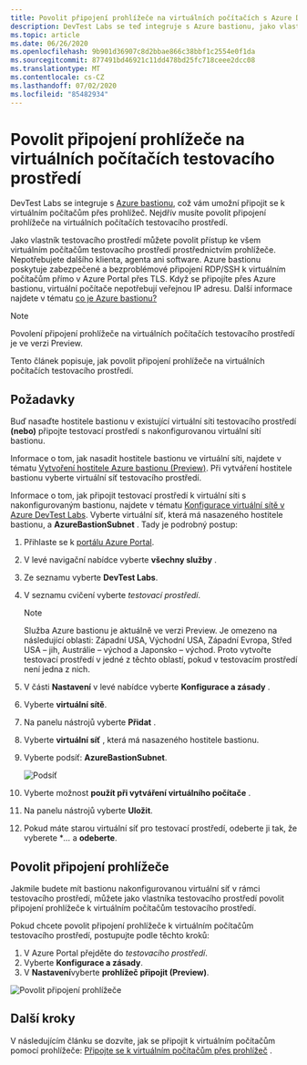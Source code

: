 ```yaml
---
title: Povolit připojení prohlížeče na virtuálních počítačích s Azure DevTest Labs | Microsoft Docs
description: DevTest Labs se teď integruje s Azure bastionu, jako vlastník testovacího prostředí, můžete povolit přístup ke všem virtuálním počítačům testovacího prostředí prostřednictvím prohlížeče.
ms.topic: article
ms.date: 06/26/2020
ms.openlocfilehash: 9b901d36907c8d2bbae866c38bbf1c2554e0f1da
ms.sourcegitcommit: 877491bd46921c11dd478bd25fc718ceee2dcc08
ms.translationtype: MT
ms.contentlocale: cs-CZ
ms.lasthandoff: 07/02/2020
ms.locfileid: "85482934"
---
```

# <a name="enable-browser-connection-on-lab-virtual-machines"></a>Povolit připojení prohlížeče na virtuálních počítačích testovacího prostředí 

DevTest Labs se integruje s [Azure bastionu](https://docs.microsoft.com/azure/bastion/), což vám umožní připojit se k virtuálním počítačům přes prohlížeč. Nejdřív musíte povolit připojení prohlížeče na virtuálních počítačích testovacího prostředí.

Jako vlastník testovacího prostředí můžete povolit přístup ke všem virtuálním počítačům testovacího prostředí prostřednictvím prohlížeče. Nepotřebujete dalšího klienta, agenta ani software. Azure bastionu poskytuje zabezpečené a bezproblémové připojení RDP/SSH k virtuálním počítačům přímo v Azure Portal přes TLS. Když se připojíte přes Azure bastionu, virtuální počítače nepotřebují veřejnou IP adresu. Další informace najdete v tématu [co je Azure bastionu?](../bastion/bastion-overview.md)

> [!NOTE]
> Povolení připojení prohlížeče na virtuálních počítačích testovacího prostředí je ve verzi Preview.

Tento článek popisuje, jak povolit připojení prohlížeče na virtuálních počítačích testovacího prostředí.

## <a name="prerequisites"></a>Požadavky 
Buď nasaďte hostitele bastionu v existující virtuální síti testovacího prostředí **(nebo)** připojte testovací prostředí s nakonfigurovanou virtuální sítí bastionu. 

Informace o tom, jak nasadit hostitele bastionu ve virtuální síti, najdete v tématu [Vytvoření hostitele Azure bastionu (Preview)](../bastion/bastion-create-host-portal.md). Při vytváření hostitele bastionu vyberte virtuální síť testovacího prostředí. 

Informace o tom, jak připojit testovací prostředí k virtuální síti s nakonfigurovaným bastionu, najdete v tématu [Konfigurace virtuální sítě v Azure DevTest Labs](devtest-lab-configure-vnet.md). Vyberte virtuální síť, která má nasazeného hostitele bastionu, a **AzureBastionSubnet** . Tady je podrobný postup: 

1. Přihlaste se k [portálu Azure Portal](https://portal.azure.com).
1. V levé navigační nabídce vyberte **všechny služby** . 
1. Ze seznamu vyberte **DevTest Labs**. 
1. V seznamu cvičení vyberte *testovací prostředí*. 

    > [!NOTE]
    > Služba Azure bastionu je aktuálně ve verzi Preview. Je omezeno na následující oblasti: Západní USA, Východní USA, Západní Evropa, Střed USA – jih, Austrálie – východ a Japonsko – východ. Proto vytvořte testovací prostředí v jedné z těchto oblastí, pokud v testovacím prostředí není jedna z nich. 
1. V části **Nastavení** v levé nabídce vyberte **Konfigurace a zásady** . 
1. Vyberte **virtuální sítě**.
1. Na panelu nástrojů vyberte **Přidat** . 
1. Vyberte **virtuální síť** , která má nasazeného hostitele bastionu. 
1. Vyberte podsíť: **AzureBastionSubnet**. 

    ![Podsíť](./media/enable-browser-connection-lab-virtual-machines/subnet.png)
1. Vyberte možnost **použít při vytváření virtuálního počítače** . 
1. Na panelu nástrojů vyberte **Uložit**. 
1. Pokud máte starou virtuální síť pro testovací prostředí, odeberte ji tak, že vyberete **...*  a **odeberte**. 

## <a name="enable-browser-connection"></a>Povolit připojení prohlížeče 

Jakmile budete mít bastionu nakonfigurovanou virtuální síť v rámci testovacího prostředí, můžete jako vlastníka testovacího prostředí povolit připojení prohlížeče k virtuálním počítačům testovacího prostředí.

Pokud chcete povolit připojení prohlížeče k virtuálním počítačům testovacího prostředí, postupujte podle těchto kroků:

1. V Azure Portal přejděte do *testovacího prostředí*.
1. Vyberte **Konfigurace a zásady**.
1. V **Nastavení**vyberte **prohlížeč připojit (Preview)**.

![Povolit připojení prohlížeče](./media/enable-browser-connection-lab-virtual-machines/browser-connect.png)

## <a name="next-steps"></a>Další kroky
V následujícím článku se dozvíte, jak se připojit k virtuálním počítačům pomocí prohlížeče: [Připojte se k virtuálním počítačům přes prohlížeč](connect-virtual-machine-through-browser.md) .